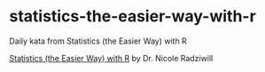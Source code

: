# statistics-the-easier-way-with-r
Daily kata from Statistics (the Easier Way) with R

[Statistics (the Easier Way) with R](https://amzn.to/2IxrOKO)
by Dr. Nicole Radziwill
